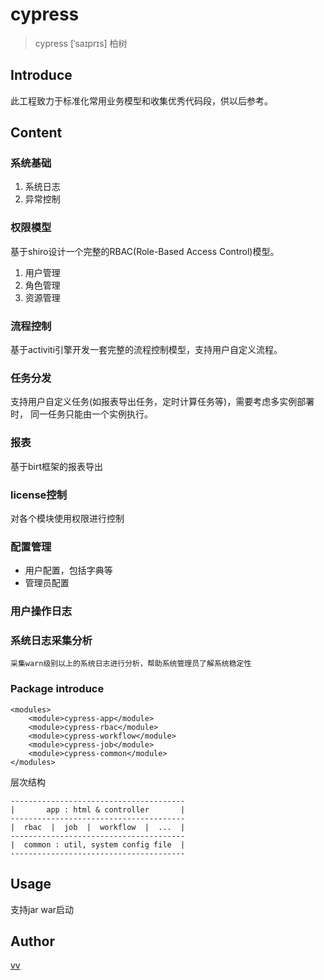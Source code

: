 # cypress

> cypress [ˈsaɪprɪs] 柏树

## Introduce

此工程致力于标准化常用业务模型和收集优秀代码段，供以后参考。


## Content


### 系统基础
1. 系统日志
2. 异常控制

### 权限模型
<p>
    基于shiro设计一个完整的RBAC(Role-Based Access Control)模型。
</p>

1. 用户管理
2. 角色管理
3. 资源管理


### 流程控制
基于activiti引擎开发一套完整的流程控制模型，支持用户自定义流程。

### 任务分发

支持用户自定义任务(如报表导出任务，定时计算任务等)，需要考虑多实例部署时，
同一任务只能由一个实例执行。

### 报表
基于birt框架的报表导出

### license控制
对各个模块使用权限进行控制


### 配置管理
- 用户配置，包括字典等
- 管理员配置


### 用户操作日志


### 系统日志采集分析
    采集warn级别以上的系统日志进行分析，帮助系统管理员了解系统稳定性


### Package introduce

```
<modules>
    <module>cypress-app</module>
    <module>cypress-rbac</module>
    <module>cypress-workflow</module>
    <module>cypress-job</module>
    <module>cypress-common</module>
</modules>
```
层次结构<br/>
```
---------------------------------------
|       app : html & controller       |
---------------------------------------
|  rbac  |  job  |  workflow  |  ...  |
---------------------------------------
|  common : util, system config file  |
---------------------------------------
```


## Usage

支持jar war启动

## Author

[vv](vivid_xiang@163.com)